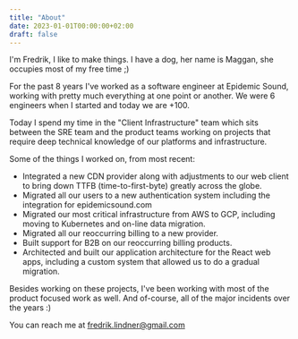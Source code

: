 ```yaml
---
title: "About"
date: 2023-01-01T00:00:00+02:00
draft: false
---
```


I'm Fredrik, I like to make things. I have a dog, her name is Maggan, she occupies most of my free time ;)

For the past 8 years I've worked as a software engineer at Epidemic Sound, working with pretty much everything at one point or another. We were 6 engineers when I started and today we are +100.

Today I spend my time in the "Client Infrastructure" team which sits between the SRE team and the product teams working on projects that require deep technical knowledge of our platforms and infrastructure.

Some of the things I worked on, from most recent:
* Integrated a new CDN provider along with adjustments to our web client to bring down TTFB (time-to-first-byte) greatly across the globe.
* Migrated all our users to a new authentication system including the integration for epidemicsound.com
* Migrated our most critical infrastructure from AWS to GCP, including moving to Kubernetes and on-line data migration.
* Migrated all our reoccurring billing to a new provider.
* Built support for B2B on our reoccurring billing products.
* Architected and built our application architecture for the React web apps, including a custom system that allowed us to do a gradual migration.

Besides working on these projects, I've been working with most of the product focused work as well. And of-course, all of the major incidents over the years  :)

You can reach me at fredrik.lindner@gmail.com
